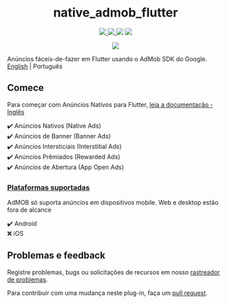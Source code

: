 <div>
  <h1 align="center">native_admob_flutter</h1>
  <p align="center">
    <a title="Discord" href="https://discord.gg/674gpDQUVq">
      <img src="https://img.shields.io/discord/809528329337962516?label=discord&logo=discord" />
    </a>
    <a title="Pub" href="https://pub.dartlang.org/packages/native_admob_flutter" >
      <img src="https://img.shields.io/pub/v/native_admob_flutter.svg?style=popout&include_prereleases" />
    </a>
    <a title="Licensa do Github">
      <img src="https://img.shields.io/github/license/bdlukaa/native_admob_flutter" />
    </a>
    <a title="PRs são bem-vindos">
      <img src="https://img.shields.io/badge/PRs-welcome-brightgreen.svg" />
    </a>
  </p>
  <p align="center">
    <a title="Me compre um café" href="https://www.buymeacoffee.com/bdlukaa">
      <img src="https://img.buymeacoffee.com/button-api/?text=Me compre um café&emoji=&slug=bdlukaa&button_colour=FF5F5F&font_colour=ffffff&font_family=Lato&outline_colour=000000&coffee_colour=FFDD00">
    </a>
  </p>

Anúncios fáceis-de-fazer em Flutter usando o AdMob SDK do Google.\
[English](README.md) | Português

</div>

## Comece

Para começar com Anúncios Nativos para Flutter, [leia a documentação - Inglês](https://github.com/bdlukaa/native_admob_flutter/wiki)

✔️ Anúncios Nativos (Native Ads)\
✔️ Anúncios de Banner (Banner Ads)\
✔️ Anúncios Intersticiais (Interstitial Ads)\
✔️ Anúncios Prêmiados (Rewarded Ads)\
✔️ Anúncios de Abertura (App Open Ads)

### [Plataformas suportadas](https://github.com/bdlukaa/native_admob_flutter/wiki/Platform-setup)

AdMOB só suporta anúncios em dispositivos mobile. Web e desktop estão fora de alcance

✔️ Android\
❌ iOS

## Problemas e feedback

Registre problemas, bugs ou solicitações de recursos em nosso [rastreador de problemas](https://github.com/bdlukaa/native_admob_flutter/issues/new).

Para contribuir com uma mudança neste plug-in, faça um [pull request](https://github.com/bdlukaa/native_admob_flutter/pulls).
